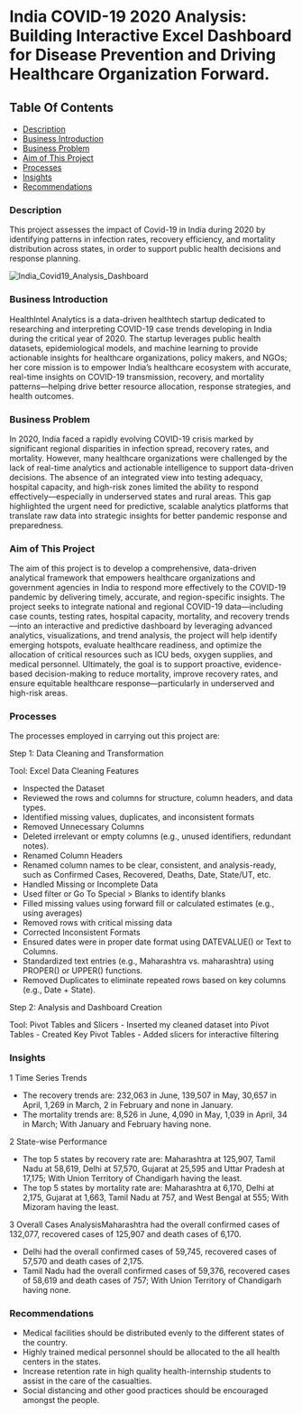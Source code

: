 # India COVID-19 2020 Analysis: Building Interactive Excel Dashboard for Disease Prevention and Driving Healthcare Organization Forward.
## Table Of Contents
- [Description](#description)
- [Business Introduction](#businessintroduction)
- [Business Problem](#businessproblem)
- [Aim of This Project](#aimofthisproject)
- [Processes](processes)
- [Insights](#insights)
- [Recommendations](#recommendations)

### Description
This project assesses the impact of Covid-19 in India during 2020 by identifying patterns in infection rates, recovery efficiency, and mortality distribution across states, in order to support public health decisions and response planning.

![India_Covid19_Analysis_Dashboard](https://github.com/user-attachments/assets/d2692a5e-a523-420b-bed8-32e94a83dd2c)

### Business Introduction
HealthIntel Analytics is a data-driven healthtech startup dedicated to researching and interpreting COVID-19 case trends developing in India during the critical year of 2020. The startup leverages public health datasets, epidemiological models, and machine learning to provide actionable insights for healthcare organizations, policy makers, and NGOs; her core mission is to empower India’s healthcare ecosystem with accurate, real-time insights on COVID-19 transmission, recovery, and mortality patterns—helping drive better resource allocation, response strategies, and health outcomes.

### Business Problem
In 2020, India faced a rapidly evolving COVID-19 crisis marked by significant regional disparities in infection spread, recovery rates, and mortality. However, many healthcare organizations were challenged by the lack of real-time analytics and actionable intelligence to support data-driven decisions. The absence of an integrated view into testing adequacy, hospital capacity, and high-risk zones limited the ability to respond effectively—especially in underserved states and rural areas. This gap highlighted the urgent need for predictive, scalable analytics platforms that translate raw data into strategic insights for better pandemic response and preparedness.

### Aim of This Project
The aim of this project is to develop a comprehensive, data-driven analytical framework that empowers healthcare organizations and government agencies in India to respond more effectively to the COVID-19 pandemic by delivering timely, accurate, and region-specific insights. The project seeks to integrate national and regional COVID-19 data—including case counts, testing rates, hospital capacity, mortality, and recovery trends—into an interactive and predictive dashboard by leveraging advanced analytics, visualizations, and trend analysis, the project will help identify emerging hotspots, evaluate healthcare readiness, and optimize the allocation of critical resources such as ICU beds, oxygen supplies, and medical personnel. Ultimately, the goal is to support proactive, evidence-based decision-making to reduce mortality, improve recovery rates, and ensure equitable healthcare response—particularly in underserved and high-risk areas.

### Processes
The processes employed in carrying out this project are:

Step 1: Data Cleaning and Transformation

 Tool: Excel Data Cleaning Features
   - Inspected the Dataset
   - Reviewed the rows and columns for structure, column headers, and data types.
   - Identified missing values, duplicates, and inconsistent formats
   - Removed Unnecessary Columns
   - Deleted irrelevant or empty columns (e.g., unused identifiers, redundant notes).
   - Renamed Column Headers
   - Renamed column names to be clear, consistent, and analysis-ready, such as Confirmed Cases, Recovered, Deaths, Date, State/UT, etc.
   - Handled Missing or Incomplete Data
   - Used filter or Go To Special > Blanks to identify blanks
   - Filled missing values using forward fill or calculated estimates (e.g., using averages)
   - Removed rows with critical missing data
   - Corrected Inconsistent Formats
   - Ensured dates were in proper date format using DATEVALUE() or Text to Columns.
   - Standardized text entries (e.g., Maharashtra vs. maharashtra) using PROPER() or UPPER() functions.
   - Removed Duplicates to eliminate repeated rows based on key columns (e.g., Date + State).

Step 2: Analysis and Dashboard Creation

 Tool: Pivot Tables and Slicers
    - Inserted my cleaned dataset into Pivot Tables
    - Created Key Pivot Tables
    - Added slicers for interactive filtering
### Insights
1  Time Series Trends
  - The recovery trends are: 232,063 in June, 139,507 in May, 30,657 in April, 1,269 in March, 2 in February and none in January.
  - The mortality trends are: 8,526 in June, 4,090 in May, 1,039 in April, 34 in March; With January and February having none.

2  State-wise Performance
  - The top 5 states by recovery rate are: Maharashtra at 125,907, Tamil Nadu at 58,619, Delhi at 57,570, Gujarat at 25,595 and Uttar Pradesh at 17,175; With Union Territory of Chandigarh having the least.
  - The top 5 states by mortality rate are: Maharashtra at 6,170, Delhi at 2,175, Gujarat at 1,663, Tamil Nadu at 757, and West Bengal at 555; With Mizoram having the least.

3  Overall Cases AnalysisMaharashtra had the overall confirmed cases of 132,077, recovered cases of 125,907 and death cases of 6,170.
  - Delhi had the overall confirmed cases of 59,745, recovered cases of 57,570 and death cases of 2,175.
  - Tamil Nadu had the overall confirmed cases of 59,376, recovered cases of 58,619 and death cases of 757; With Union Territory of Chandigarh having none.

### Recommendations
  - Medical facilities should be distributed evenly to the different states of the country.
  - Highly trained medical personnel should be allocated to the all health centers in the states.
  - Increase retention rate in high quality health-internship students to assist in the care of the casualties.
  - Social distancing and other good practices should be encouraged amongst the people.

